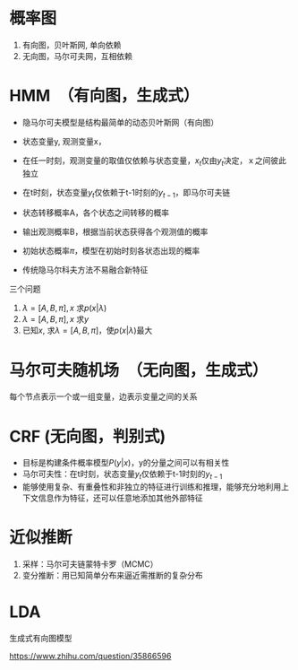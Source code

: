 # 概率图
1. 有向图，贝叶斯网, 单向依赖
2. 无向图，马尔可夫网，互相依赖

# HMM　（有向图，生成式）

- 隐马尔可夫模型是结构最简单的动态贝叶斯网（有向图）
- 状态变量y, 观测变量x，
- 在任一时刻，观测变量的取值仅依赖与状态变量，$x_{t}$仅由$y_{t}$决定，ｘ之间彼此独立
- 在t时刻，状态变量$y_{t}$仅依赖于t-1时刻的$y_{t-1}$，即马尔可夫链
- 状态转移概率A，各个状态之间转移的概率
- 输出观测概率B，根据当前状态获得各个观测值的概率
- 初始状态概率$\pi$，模型在初始时刻各状态出现的概率

- 传统隐马尔科夫方法不易融合新特征

三个问题
1. $\lambda=[A,B,\pi], x$ 求$p(x|\lambda)$
2. $\lambda=[A,B,\pi], x$ 求$y$
3. 已知$x$, 求$\lambda=[A,B,\pi]$，使$p(x|\lambda)$最大

# 马尔可夫随机场　（无向图，生成式）

每个节点表示一个或一组变量，边表示变量之间的关系

# CRF (无向图，判别式)

- 目标是构建条件概率模型$P(y|x)$，y的分量之间可以有相关性
- 马尔可夫性：在t时刻，状态变量$y_{t}$仅依赖于t-1时刻的$y_{t-1}$
- 能够使用复杂、有重叠性和非独立的特征进行训练和推理，能够充分地利用上下文信息作为特征，还可以任意地添加其他外部特征

# 近似推断

1. 采样：马尔可夫链蒙特卡罗（MCMC）
2. 变分推断：用已知简单分布来逼近需推断的复杂分布

# LDA 

生成式有向图模型


https://www.zhihu.com/question/35866596